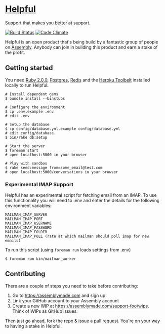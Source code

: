 # [Helpful](http://helpful.io)
Support that makes you better at support.

[![Build Status](https://travis-ci.org/support-foo/web.png?branch=master)](https://travis-ci.org/support-foo/web)
[![Code Climate](https://codeclimate.com/github/support-foo/web.png)](https://codeclimate.com/github/support-foo/web)

Helpful is an open product that's being build by a fantastic group of people on [Assembly](https://assemblymade.com/support-foo). Anybody can join in building this product and earn a stake of the profit.


## Getting started

You need [Ruby 2.0.0](https://www.ruby-lang.org), [Postgres](http://www.postgresql.org), [Redis](http://redis.io) and the [Heroku Toolbelt](https://toolbelt.heroku.com) installed locally to run Helpful. 
  
    # Install dependent gems
    $ bundle install --binstubs
    
    # Configure the environment
    $ cp .env.example .env
    # edit .env
    
    # Setup the database
    $ cp config/database.yml.example config/database.yml
    # edit config/database.
    $ bin/rake db:setup
    
    # Start the server
    $ foreman start
    # open localhost:5000 in your browser

    # Play with sandbox
    $ rake seed:message from=some_email@test.com
    # open localhost:5000/conversations in your browser

### Experimental IMAP Support

Helpful has an experimental script for fetching email from an IMAP. To use this functionality you will need to .env and enter the details for the following environment variables:

    MAILMAN_IMAP_SERVER
    MAILMAN_IMAP_PORT
    MAILMAN_IMAP_USERNAME
    MAILMAN_IMAP_PASSWORD
    MAILMAN_IMAP_FOLDER
    MAILMAN_IMAP_POLL (rate at which mailman should poll imap for new emails)

To run this script (using `foreman run` loads settings from .env)

    $ foreman run bin/mailman_worker


## Contributing

There are a couple of steps you need to take before contributing:

1. Go to https://assemblymade.com and sign up.
2. Link your GitHub account to your Assembly account
3. Create a new WIP at https://assemblymade.com/support-foo/wips. Think of WIPs as GitHub issues.

Then just go ahead, fork the repo & issue a pull request. You're on your way to having a stake in Helpful.
